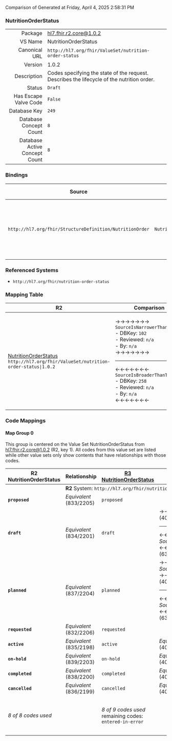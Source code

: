 Comparison of 
Generated at Friday, April 4, 2025 2:58:31 PM

### NutritionOrderStatus

|      |     |
| ---: | --- |
| Package | hl7.fhir.r2.core@1.0.2 |
| VS Name | NutritionOrderStatus |
| Canonical URL | `http://hl7.org/fhir/ValueSet/nutrition-order-status` |
| Version | 1.0.2 |
| Description | Codes specifying the state of the request. Describes the lifecycle of the nutrition order. |
| Status | `Draft` |
| Has Escape Valve Code | `False` |
| Database Key | `249` |
| Database Concept Count | `8` |
| Database Active Concept Count | `8` |
### Bindings

| Source | Element | Binding | Strength | Element Short |
| ------ | ------- | ------- | -------- | ------------- |
| `http://hl7.org/fhir/StructureDefinition/NutritionOrder` | `NutritionOrder.status` | `http://hl7.org/fhir/ValueSet/nutrition-order-status` | `Required` | proposed \| draft \| planned \| requested \| active \| on-hold \| completed \| cancelled |

### Referenced Systems

* `http://hl7.org/fhir/nutrition-order-status`
### Mapping Table

| R2 | Comparison | R3 | Comparison | R4 | Comparison | R4B | Comparison | R5
| --- | --- | --- | --- | --- | --- | --- | --- | ---
| [NutritionOrderStatus](/docs/R2/ValueSets/NutritionOrderStatus.md)<br/> `http://hl7.org/fhir/ValueSet/nutrition-order-status\|1.0.2` | →→→→→→→<br/>`SourceIsNarrowerThanTarget`<br/>- DBKey: `102`<br/>- Reviewed: `n/a`<br/>- By: `n/a`<br/>→→→→→→→<hr/>←←←←←←←<br/>`SourceIsBroaderThanTarget`<br/>- DBKey: `258`<br/>- Reviewed: `n/a`<br/>- By: `n/a`<br/>←←←←←←←| [NutritionOrderStatus](/docs/R3/ValueSets/NutritionOrderStatus.md)<br/> `http://hl7.org/fhir/ValueSet/nutrition-request-status\|3.0.2` | →→→→→→→<br/>`RelatedTo`<br/>- DBKey: `453`<br/>- Reviewed: `n/a`<br/>- By: `n/a`<br/>→→→→→→→<hr/>←←←←←←←<br/>`SourceIsBroaderThanTarget`<br/>- DBKey: `677`<br/>- Reviewed: `n/a`<br/>- By: `n/a`<br/>←←←←←←←| [RequestStatus](/docs/R4/ValueSets/RequestStatus.md)<br/> `http://hl7.org/fhir/ValueSet/request-status\|4.0.1` | →→→→→→→<br/>`Equivalent`<br/>- DBKey: `1703`<br/>- Reviewed: `n/a`<br/>- By: `n/a`<br/>→→→→→→→<hr/>←←←←←←←<br/>`Equivalent`<br/>- DBKey: `1704`<br/>- Reviewed: `n/a`<br/>- By: `n/a`<br/>←←←←←←←| [RequestStatus](/docs/R4B/ValueSets/RequestStatus.md)<br/> `http://hl7.org/fhir/ValueSet/request-status\|4.3.0` | →→→→→→→<br/>`Equivalent`<br/>- DBKey: `800`<br/>- Reviewed: `n/a`<br/>- By: `n/a`<br/>→→→→→→→<hr/>←←←←←←←<br/>`Equivalent`<br/>- DBKey: `1061`<br/>- Reviewed: `n/a`<br/>- By: `n/a`<br/>←←←←←←←| [RequestStatus](/docs/R5/ValueSets/RequestStatus.md)<br/> `http://hl7.org/fhir/ValueSet/request-status\|5.0.0` 

### Code Mappings


#### Map Group 0

This group is centered on the Value Set NutritionOrderStatus from hl7.fhir.r2.core@1.0.2 (R2, key 1).
All codes from this value set are listed while other value sets only show contents that have relationships with those codes.

| R2 NutritionOrderStatus| Relationship | [R3 NutritionOrderStatus](/docs/R3/ValueSets/NutritionOrderStatus.md)| Relationship | [R4 RequestStatus](/docs/R4/ValueSets/RequestStatus.md)| Relationship | [R4B RequestStatus](/docs/R4B/ValueSets/RequestStatus.md)| Relationship | [R5 RequestStatus](/docs/R5/ValueSets/RequestStatus.md)
| --- | --- | --- | --- | --- | --- | --- | --- | ---
| <td colspan="8">**R2** System: `http://hl7.org/fhir/nutrition-order-status`
| **`proposed`**| _Equivalent_ <br/>(833/2205)| `proposed`| | | | | | | 
| **`draft`**| _Equivalent_ <br/>(834/2201)| `draft`| →→→→ _Equivalent_ →→→→ <br/>(4024)<hr/>←←←← _SourceIsBroaderThanTarget_ ←←←← <br/>(6358) | `draft`| _Equivalent_ <br/>(17008/17009)| `draft`| _Equivalent_ <br/>(7562/9832)| `draft`
| **`planned`**| _Equivalent_ <br/>(837/2204)| `planned`| →→→→ _SourceIsNarrowerThanTarget_ →→→→ <br/>(4027)<hr/>←←←← _SourceIsBroaderThanTarget_ ←←←← <br/>(6359) | `draft`| _Equivalent_ <br/>(17008/17009)| `draft`| _Equivalent_ <br/>(7562/9832)| `draft`
| **`requested`**| _Equivalent_ <br/>(832/2206)| `requested`| | | | | | | 
| **`active`**| _Equivalent_ <br/>(835/2198)| `active`| _Equivalent_ <br/>(4021/6356)| `active`| _Equivalent_ <br/>(17010/17011)| `active`| _Equivalent_ <br/>(7563/9833)| `active`
| **`on-hold`**| _Equivalent_ <br/>(839/2203)| `on-hold`| _Equivalent_ <br/>(4026/6361)| `on-hold`| _Equivalent_ <br/>(17012/17013)| `on-hold`| _Equivalent_ <br/>(7567/9837)| `on-hold`
| **`completed`**| _Equivalent_ <br/>(838/2200)| `completed`| _Equivalent_ <br/>(4023/6357)| `completed`| _Equivalent_ <br/>(17016/17017)| `completed`| _Equivalent_ <br/>(7564/9834)| `completed`
| **`cancelled`**| _Equivalent_ <br/>(836/2199)| `cancelled`| _Equivalent_ <br/>(4022/6362)| `revoked`| _Equivalent_ <br/>(17014/17015)| `revoked`| _Equivalent_ <br/>(7565/9835)| `revoked`
| *8 of 8 codes used* | | *8 of 9 codes used* <br/>remaining codes:<br/>`entered-in-error`| | *5 of 7 codes used* <br/>remaining codes:<br/>`entered-in-error`, `unknown`| | *5 of 7 codes used* <br/>remaining codes:<br/>`entered-in-error`, `unknown`| | *5 of 7 codes used* <br/>remaining codes:<br/>`entered-in-error`, `unknown`

